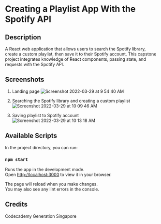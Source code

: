 # Creating a Playlist App With the Spotify API

## Description
A React web application that allows users to search the Spotify library, create a custom playlist, then save it to their Spotify account.
This capstone project integrates knowledge of React components, passing state, and requests with the Spotify API. 

## Screenshots

1. Landing page
![Screenshot 2022-03-29 at 9 54 40 AM](https://user-images.githubusercontent.com/29788431/160518295-316aaf0c-d68f-4661-b529-7672a3e12b6a.png)

2. Searching the Spotify library and creating a custom playlist
![Screenshot 2022-03-29 at 10 09 46 AM](https://user-images.githubusercontent.com/29788431/160518681-5acbf343-0395-405f-8bc2-8b730cf196ad.png)

3. Saving playlist to Spotify account
![Screenshot 2022-03-29 at 10 13 18 AM](https://user-images.githubusercontent.com/29788431/160518937-61091b89-02f2-4ed6-af0b-b513d4fad313.png)

## Available Scripts

In the project directory, you can run:

### `npm start`

Runs the app in the development mode.\
Open [http://localhost:3000](http://localhost:3000) to view it in your browser.

The page will reload when you make changes.\
You may also see any lint errors in the console.

## Credits
Codecademy
Generation Singapore
